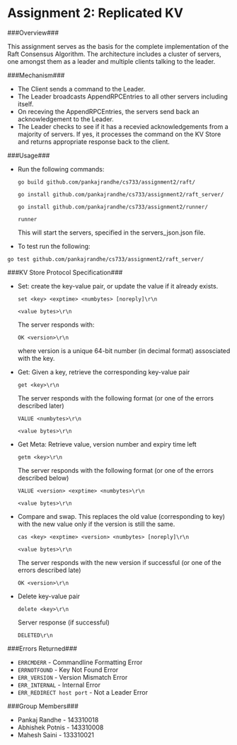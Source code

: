 Assignment 2: Replicated KV
=============================

###Overview###

This assignment serves as the basis for the complete implementation of the Raft Consensus Algorithm. The architecture includes a cluster of servers, one amongst them as a leader and multiple clients talking to the leader.

###Mechanism###

* The Client sends a command to the Leader. 
* The Leader broadcasts AppendRPCEntries to all other servers including itself. 
* On receving the AppendRPCEntries, the servers send back an acknowledgement to the Leader. 
* The Leader checks to see if it has a recevied acknowledgements from a majority of servers. If yes, it processes the command on the KV Store and returns appropriate response back to the
 client.
 
###Usage###

* Run the following commands:

  `go build github.com/pankajrandhe/cs733/assignment2/raft/`
 
  `go install github.com/pankajrandhe/cs733/assignment2/raft_server/`
 
  `go install github.com/pankajrandhe/cs733/assignment2/runner/`
 
  `runner`
 
  This will start the servers, specified in the servers_json.json file.
  
* To test run the following:

 `go test github.com/pankajrandhe/cs733/assignment2/raft_server/`
 
  
###KV Store Protocol Specification###

* Set: create the key-value pair, or update the value if it already exists.

  `set <key> <exptime> <numbytes> [noreply]\r\n`
  
  `<value bytes>\r\n`

  The server responds with:

  `OK <version>\r\n`

  where version is a unique 64-bit number (in decimal format) assosciated with the key.

* Get: Given a key, retrieve the corresponding key-value pair

  `get <key>\r\n`

  The server responds with the following format (or one of the errors described later)

  `VALUE <numbytes>\r\n`
  
  `<value bytes>\r\n`

* Get Meta: Retrieve value, version number and expiry time left

  `getm <key>\r\n`

  The server responds with the following format (or one of the errors described below)

  `VALUE <version> <exptime> <numbytes>\r\n`
  
  `<value bytes>\r\n`

* Compare and swap. This replaces the old value (corresponding to key) with the new value only if the version is still the same.

  `cas <key> <exptime> <version> <numbytes> [noreply]\r\n`
  
  `<value bytes>\r\n`

  The server responds with the new version if successful (or one of the errors described late)

  `OK <version>\r\n`

* Delete key-value pair

  `delete <key>\r\n`

  Server response (if successful)

  `DELETED\r\n`
  
###Errors Returned###
* `ERRCMDERR` - Commandline Formatting Error
* `ERRNOTFOUND` - Key Not Found Error
* `ERR_VERSION` - Version Mismatch Error
* `ERR_INTERNAL` - Internal Error
* `ERR_REDIRECT host port` - Not a Leader Error

###Group Members###
* Pankaj Randhe - 143310018
* Abhishek Potnis - 143310008
* Mahesh Saini - 133310021




  
   
   
 
 
 
